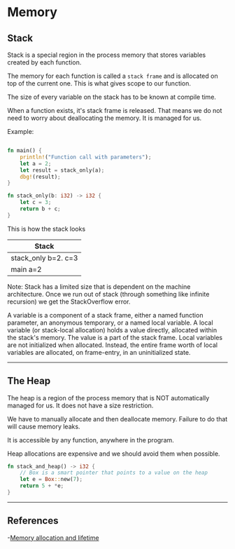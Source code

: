 # Memory

## Stack

Stack is a special region in the process memory that stores variables created by each function.

The memory for each function is called a `stack frame` and is allocated on top of the current one. This is what gives scope to our function. 

The size of every variable on the stack has to be known at compile time.

When a function exists, it's stack frame is released. That means we do not need to worry about deallocating the memory. It is managed for us.

Example:

```rust

fn main() {
    println!("Function call with parameters");
    let a = 2;
    let result = stack_only(a);
    dbg!(result);
}

fn stack_only(b: i32) -> i32 {
    let c = 3;
    return b + c;
}
```

This is how the stack looks

| Stack |
|-----  |
| stack_only b=2. c=3 |
| main a=2|

Note: Stack has a limited size that is dependent on the machine architecture. 
Once we run out of stack (through something like infinite recursion) we get the StackOverflow error.


A variable is a component of a stack frame, either a named function parameter, an anonymous temporary, or a named local variable.
A local variable (or stack-local allocation) holds a value directly, allocated within the stack's memory. The value is a part of the stack frame.
Local variables are not initialized when allocated. Instead, the entire frame worth of local variables are allocated, on frame-entry, in an uninitialized state.

---------

## The Heap

The heap is a region of the process memory that is NOT automatically managed for us. It does not have a size restriction.

We have to manually allocate and then deallocate memory. Failure to do that will cause memory leaks.

It is accessible by any function, anywhere in the program.

Heap allocations are expensive and we should avoid them when possible.

```rust
fn stack_and_heap() -> i32 {
    // Box is a smart pointer that points to a value on the heap
    let e = Box::new(7);
    return 5 + *e;
}

```

----------
## References

-[Memory allocation and lifetime](https://doc.rust-lang.org/reference/memory-allocation-and-lifetime.html)
